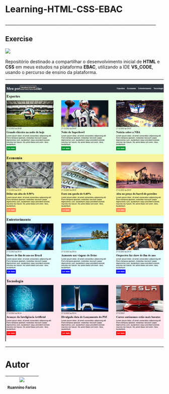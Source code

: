 <h1 aling="center"> Learning-HTML-CSS-EBAC </h1>
___________________________________________________________________________
<h2 aling="center"> Exercise  </h2>
<p aling="center">
<img src="http://img.shields.io/static/v1?label=STATUS&message=FINALIZADO&color=GREEN&style=for-the-badge"/>
</p>

Repositório destinado a compartilhar o desenvolvimento inicial de **HTML** e **CSS** em meus estudos na plataforma **EBAC**, utilizando a IDE 
**VS_CODE**, usando o percurso de ensino da plataforma.
___________________________________________________________________________
![Print_Captura_Visual_Site_Image](Medias/Captura%20do%20site.png)
___________________________________________________________________________
# Autor

| [<img src="https://avatars.githubusercontent.com/u/105193525?v=4" width=115><br><sub>Ruannino Farias</sub>](https://github.com/ruannino) 
| :---: |
